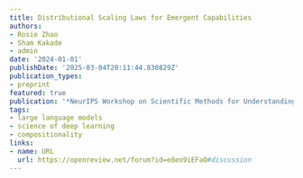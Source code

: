 ```yaml
---
title: Distributional Scaling Laws for Emergent Capabilities
authors:
- Rosie Zhao
- Sham Kakade
- admin
date: '2024-01-01'
publishDate: '2025-03-04T20:11:44.830829Z'
publication_types:
- preprint
featured: true
publication: '*NeurIPS Workshop on Scientific Methods for Understanding Deep Learning*'
tags:
- large language models
- science of deep learning
- compositionality
links:
- name: URL
  url: https://openreview.net/forum?id=e8eo9iEFaO#discussion
---
```


